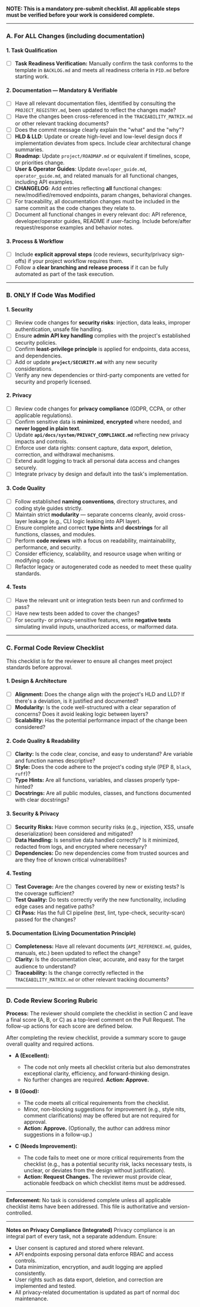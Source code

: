 **NOTE: This is a mandatory pre-submit checklist. All applicable steps must be verified before your work is considered complete.**

---

### A. For ALL Changes (including documentation)

#### 1. Task Qualification
- [ ] **Task Readiness Verification:** Manually confirm the task conforms to the template in `BACKLOG.md` and meets all readiness criteria in `PID.md` before starting work.

#### 2. Documentation — Mandatory & Verifiable
- [ ] Have all relevant documentation files, identified by consulting the `PROJECT_REGISTRY.md`, been updated to reflect the changes made?
- [ ] Have the changes been cross-referenced in the `TRACEABILITY_MATRIX.md` or other relevant tracking documents?
- [ ] Does the commit message clearly explain the "what" and the "why"?
- [ ] **HLD & LLD**: Update or create high-level and low-level design docs if implementation deviates from specs. Include clear architectural change summaries.
- [ ] **Roadmap**: Update `project/ROADMAP.md` or equivalent if timelines, scope, or priorities change.
- [ ] **User & Operator Guides**: Update `developer_guide.md`, `operator_guide.md`, and related manuals for all functional changes, including API examples.
- [ ] **CHANGELOG**: Add entries reflecting **all** functional changes: new/modified/removed endpoints, param changes, behavioral changes.
- [ ] For traceability, all documentation changes must be included in the same commit as the code changes they relate to.
- [ ] Document all functional changes in every relevant doc: API reference, developer/operator guides, README if user-facing. Include before/after request/response examples and behavior notes.

#### 3. Process & Workflow
- [ ] Include **explicit approval steps** (code reviews, security/privacy sign-offs) if your project workflow requires them.
- [ ] Follow a **clear branching and release process** if it can be fully automated as part of the task execution.

---

### B. ONLY If Code Was Modified

#### 1. Security
- [ ] Review code changes for **security risks**: injection, data leaks, improper authentication, unsafe file handling.
- [ ] Ensure **admin API key handling** complies with the project's established security policies.
- [ ] Confirm **least-privilege principle** is applied for endpoints, data access, and dependencies.
- [ ] Add or update **`project/SECURITY.md`** with any new security considerations.
- [ ] Verify any new dependencies or third-party components are vetted for security and properly licensed.

#### 2. Privacy
- [ ] Review code changes for **privacy compliance** (GDPR, CCPA, or other applicable regulations).
- [ ] Confirm sensitive data is **minimized**, **encrypted** where needed, and **never logged in plain text**.
- [ ] Update **`api/docs/system/PRIVACY_COMPLIANCE.md`** reflecting new privacy impacts and controls.
- [ ] Enforce user data rights: consent capture, data export, deletion, correction, and withdrawal mechanisms.
- [ ] Extend audit logging to track all personal data access and changes securely.
- [ ] Integrate privacy by design and default into the task's implementation.

#### 3. Code Quality
- [ ] Follow established **naming conventions**, directory structures, and coding style guides strictly.
- [ ] Maintain strict **modularity** — separate concerns cleanly, avoid cross-layer leakage (e.g., CLI logic leaking into API layer).
- [ ] Ensure complete and correct **type hints** and **docstrings** for all functions, classes, and modules.
- [ ] Perform **code reviews** with a focus on readability, maintainability, performance, and security.
- [ ] Consider efficiency, scalability, and resource usage when writing or modifying code.
- [ ] Refactor legacy or autogenerated code as needed to meet these quality standards.

#### 4. Tests
- [ ] Have the relevant unit or integration tests been run and confirmed to pass?
- [ ] Have new tests been added to cover the changes?
- [ ] For security- or privacy-sensitive features, write **negative tests** simulating invalid inputs, unauthorized access, or malformed data.

---

### C. Formal Code Review Checklist
This checklist is for the reviewer to ensure all changes meet project standards before approval.

#### 1. Design & Architecture
- [ ] **Alignment:** Does the change align with the project's HLD and LLD? If there's a deviation, is it justified and documented?
- [ ] **Modularity:** Is the code well-structured with a clear separation of concerns? Does it avoid leaking logic between layers?
- [ ] **Scalability:** Has the potential performance impact of the change been considered?

#### 2. Code Quality & Readability
- [ ] **Clarity:** Is the code clear, concise, and easy to understand? Are variable and function names descriptive?
- [ ] **Style:** Does the code adhere to the project's coding style (PEP 8, `black`, `ruff`)?
- [ ] **Type Hints:** Are all functions, variables, and classes properly type-hinted?
- [ ] **Docstrings:** Are all public modules, classes, and functions documented with clear docstrings?

#### 3. Security & Privacy
- [ ] **Security Risks:** Have common security risks (e.g., injection, XSS, unsafe deserialization) been considered and mitigated?
- [ ] **Data Handling:** Is sensitive data handled correctly? Is it minimized, redacted from logs, and encrypted where necessary?
- [ ] **Dependencies:** Do new dependencies come from trusted sources and are they free of known critical vulnerabilities?

#### 4. Testing
- [ ] **Test Coverage:** Are the changes covered by new or existing tests? Is the coverage sufficient?
- [ ] **Test Quality:** Do tests correctly verify the new functionality, including edge cases and negative paths?
- [ ] **CI Pass:** Has the full CI pipeline (test, lint, type-check, security-scan) passed for the changes?

#### 5. Documentation (Living Documentation Principle)
- [ ] **Completeness:** Have all relevant documents (`API_REFERENCE.md`, guides, manuals, etc.) been updated to reflect the change?
- [ ] **Clarity:** Is the documentation clear, accurate, and easy for the target audience to understand?
- [ ] **Traceability:** Is the change correctly reflected in the `TRACEABILITY_MATRIX.md` or other relevant tracking documents?

---

### D. Code Review Scoring Rubric
**Process:** The reviewer should complete the checklist in section C and leave a final score (A, B, or C) as a top-level comment on the Pull Request. The follow-up actions for each score are defined below.

After completing the review checklist, provide a summary score to gauge overall quality and required actions.

- **A (Excellent):**
  - The code not only meets all checklist criteria but also demonstrates exceptional clarity, efficiency, and forward-thinking design.
  - No further changes are required. **Action: Approve.**

- **B (Good):**
  - The code meets all critical requirements from the checklist.
  - Minor, non-blocking suggestions for improvement (e.g., style nits, comment clarifications) may be offered but are not required for approval.
  - **Action: Approve.** (Optionally, the author can address minor suggestions in a follow-up.)

- **C (Needs Improvement):**
  - The code fails to meet one or more critical requirements from the checklist (e.g., has a potential security risk, lacks necessary tests, is unclear, or deviates from the design without justification).
  - **Action: Request Changes.** The reviewer must provide clear, actionable feedback on which checklist items must be addressed.

---

**Enforcement:**
No task is considered complete unless all applicable checklist items have been addressed. This file is authoritative and version-controlled.

---

**Notes on Privacy Compliance (Integrated)**
Privacy compliance is an integral part of every task, not a separate addendum. Ensure:
- User consent is captured and stored where relevant.
- API endpoints exposing personal data enforce RBAC and access controls.
- Data minimization, encryption, and audit logging are applied consistently.
- User rights such as data export, deletion, and correction are implemented and tested.
- All privacy-related documentation is updated as part of normal doc maintenance.